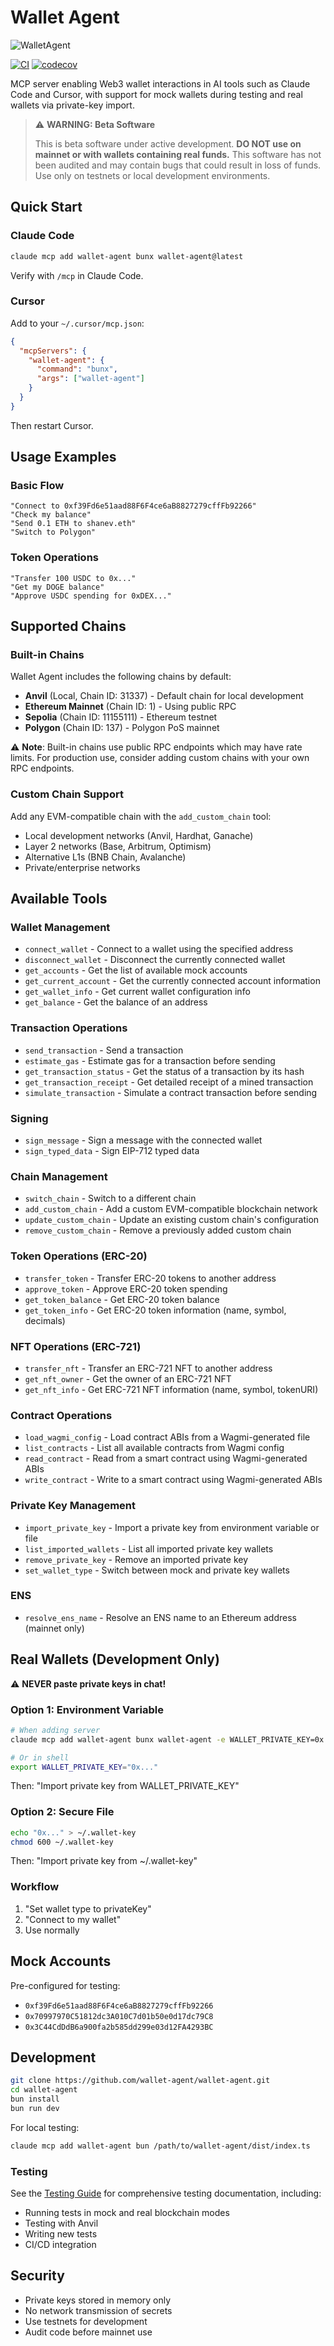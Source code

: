 # Wallet Agent

![WalletAgent](https://wallet-agent.ai/og-image.png)

[![CI](https://github.com/wallet-agent/wallet-agent/actions/workflows/ci.yml/badge.svg)](https://github.com/wallet-agent/wallet-agent/actions/workflows/ci.yml)
[![codecov](https://codecov.io/gh/wallet-agent/wallet-agent/graph/badge.svg)](https://codecov.io/gh/wallet-agent/wallet-agent)

MCP server enabling Web3 wallet interactions in AI tools such as Claude Code and Cursor, with support for mock wallets during testing and real wallets via private-key import.

> ⚠️ **WARNING: Beta Software** 
> 
> This is beta software under active development. **DO NOT use on mainnet or with wallets containing real funds.** This software has not been audited and may contain bugs that could result in loss of funds. Use only on testnets or local development environments.

## Quick Start

### Claude Code

```bash
claude mcp add wallet-agent bunx wallet-agent@latest
```

Verify with `/mcp` in Claude Code.

### Cursor

Add to your `~/.cursor/mcp.json`:

```json
{
  "mcpServers": {
    "wallet-agent": {
      "command": "bunx",
      "args": ["wallet-agent"]
    }
  }
}
```

Then restart Cursor.

## Usage Examples

### Basic Flow
```
"Connect to 0xf39Fd6e51aad88F6F4ce6aB8827279cffFb92266"
"Check my balance"
"Send 0.1 ETH to shanev.eth"
"Switch to Polygon"
```

### Token Operations
```
"Transfer 100 USDC to 0x..."
"Get my DOGE balance"
"Approve USDC spending for 0xDEX..."
```

## Supported Chains

### Built-in Chains
Wallet Agent includes the following chains by default:
- **Anvil** (Local, Chain ID: 31337) - Default chain for local development
- **Ethereum Mainnet** (Chain ID: 1) - Using public RPC
- **Sepolia** (Chain ID: 11155111) - Ethereum testnet
- **Polygon** (Chain ID: 137) - Polygon PoS mainnet

⚠️ **Note**: Built-in chains use public RPC endpoints which may have rate limits. For production use, consider adding custom chains with your own RPC endpoints.

### Custom Chain Support
Add any EVM-compatible chain with the `add_custom_chain` tool:
- Local development networks (Anvil, Hardhat, Ganache)
- Layer 2 networks (Base, Arbitrum, Optimism)
- Alternative L1s (BNB Chain, Avalanche)
- Private/enterprise networks

## Available Tools

### Wallet Management
- `connect_wallet` - Connect to a wallet using the specified address
- `disconnect_wallet` - Disconnect the currently connected wallet
- `get_accounts` - Get the list of available mock accounts
- `get_current_account` - Get the currently connected account information
- `get_wallet_info` - Get current wallet configuration info
- `get_balance` - Get the balance of an address

### Transaction Operations
- `send_transaction` - Send a transaction
- `estimate_gas` - Estimate gas for a transaction before sending
- `get_transaction_status` - Get the status of a transaction by its hash
- `get_transaction_receipt` - Get detailed receipt of a mined transaction
- `simulate_transaction` - Simulate a contract transaction before sending

### Signing
- `sign_message` - Sign a message with the connected wallet
- `sign_typed_data` - Sign EIP-712 typed data

### Chain Management
- `switch_chain` - Switch to a different chain
- `add_custom_chain` - Add a custom EVM-compatible blockchain network
- `update_custom_chain` - Update an existing custom chain's configuration
- `remove_custom_chain` - Remove a previously added custom chain

### Token Operations (ERC-20)
- `transfer_token` - Transfer ERC-20 tokens to another address
- `approve_token` - Approve ERC-20 token spending
- `get_token_balance` - Get ERC-20 token balance
- `get_token_info` - Get ERC-20 token information (name, symbol, decimals)

### NFT Operations (ERC-721)
- `transfer_nft` - Transfer an ERC-721 NFT to another address
- `get_nft_owner` - Get the owner of an ERC-721 NFT
- `get_nft_info` - Get ERC-721 NFT information (name, symbol, tokenURI)

### Contract Operations
- `load_wagmi_config` - Load contract ABIs from a Wagmi-generated file
- `list_contracts` - List all available contracts from Wagmi config
- `read_contract` - Read from a smart contract using Wagmi-generated ABIs
- `write_contract` - Write to a smart contract using Wagmi-generated ABIs

### Private Key Management
- `import_private_key` - Import a private key from environment variable or file
- `list_imported_wallets` - List all imported private key wallets
- `remove_private_key` - Remove an imported private key
- `set_wallet_type` - Switch between mock and private key wallets

### ENS
- `resolve_ens_name` - Resolve an ENS name to an Ethereum address (mainnet only)

## Real Wallets (Development Only)

⚠️ **NEVER paste private keys in chat!**

### Option 1: Environment Variable
```bash
# When adding server
claude mcp add wallet-agent bunx wallet-agent -e WALLET_PRIVATE_KEY=0x...

# Or in shell
export WALLET_PRIVATE_KEY="0x..."
```
Then: "Import private key from WALLET_PRIVATE_KEY"

### Option 2: Secure File
```bash
echo "0x..." > ~/.wallet-key
chmod 600 ~/.wallet-key
```
Then: "Import private key from ~/.wallet-key"

### Workflow
1. "Set wallet type to privateKey"
2. "Connect to my wallet"
3. Use normally

## Mock Accounts

Pre-configured for testing:
- `0xf39Fd6e51aad88F6F4ce6aB8827279cffFb92266`
- `0x70997970C51812dc3A010C7d01b50e0d17dc79C8`
- `0x3C44CdDdB6a900fa2b585dd299e03d12FA4293BC`

## Development

```bash
git clone https://github.com/wallet-agent/wallet-agent.git
cd wallet-agent
bun install
bun run dev
```

For local testing:
```bash
claude mcp add wallet-agent bun /path/to/wallet-agent/dist/index.ts
```

### Testing

See the [Testing Guide](test/README.md) for comprehensive testing documentation, including:
- Running tests in mock and real blockchain modes
- Testing with Anvil
- Writing new tests
- CI/CD integration

## Security

- Private keys stored in memory only
- No network transmission of secrets
- Use testnets for development
- Audit code before mainnet use
